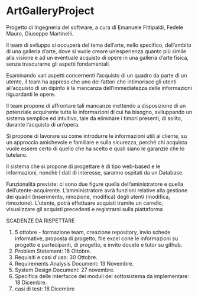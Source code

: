 # ArtGalleryProject
Progetto di Ingegneria del software, a cura di Emanuele Fittipaldi, Fedele Mauro, Giuseppe Martinelli.

Il team di sviluppo si occuperà del tema dell’arte, nello specifico, dell’ambito di una galleria d’arte, dove si vuole creare un’esperienza quanto più simile alla visione e ad un eventuale acquisto di opere in una galleria d’arte fisica, senza trascurarne gli aspetti fondamentali.

Esaminando vari aspetti concernenti l’acquisto di un quadro da parte di un utente, il team ha appreso che uno dei fattori che intimorisce gli utenti all’acquisto di un dipinto è la mancanza dell’immediatezza delle informazioni riguardanti le opere.

Il team propone di affrontare tali mancanze mettendo a disposizione di un potenziale acquirente 
tutte le informazioni di cui ha bisogno, sviluppando un sistema semplice ed intuitivo, tale da eliminare i timori presenti, di solito, durante l’acquisto di un’opera.

Si propone di lavorare su come introdurre le informazioni utili al cliente, su un approccio amichevole e familiare e sulla sicurezza, perché chi acquista vuole essere certo di quello che ha scelto e quali siano le garanzie che lo tutelano.

Il sistema che si propone di progettare è di tipo web-based e le informazioni, nonchè I dati di interesse, saranno ospitati da un Database.

Funzionalità previste: ci sono due figure quella dell’aministratore e quella dell’utente-acquirente. L’amministratore avrà funzioni relative alla gestione dei quadri (inserimento, rimozione, modifica) degli utenti (modifica, rimozione). L’utente, potrà effettuare acquisti tramite un carrello, visualizzare gli acquisti precedenti e registrarsi sulla piattaforma

SCADENZE DA RISPETTARE
1. 5 ottobre - formazione team, creazione repository, invio schede informative, proposta di progetto, file excel cone le informazioni su progetto e partecipanti, di progetto, e invito docete e tutor su github.
2. Problem Statement: 16 Ottobre.
3. Requisiti e casi d'uso: 30 Ottobre.
4. Requirements Analysis Document: 13 Novembre.
5. System Design Document: 27 novembre.
6. Specifica delle interfacce dei moduli del sottosistema da implementare: 18 Dicembre.
7. casi di test: 18 Dicembre

